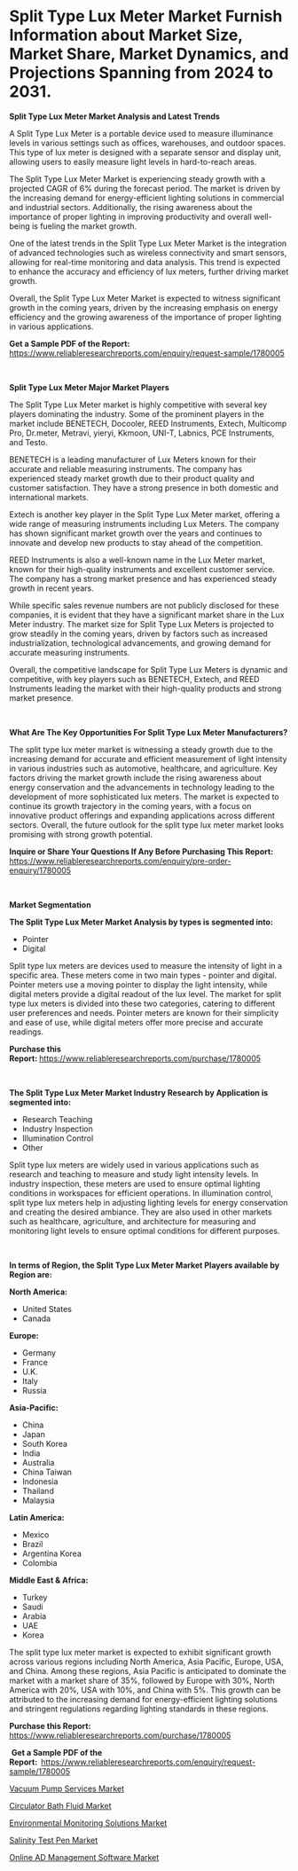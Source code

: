 <p><h1>Split Type Lux Meter Market Furnish Information about Market Size, Market Share, Market Dynamics, and Projections Spanning from 2024 to 2031.</h1></p><p><strong>Split Type Lux Meter Market Analysis and Latest Trends</strong></p>
<p><p>A Split Type Lux Meter is a portable device used to measure illuminance levels in various settings such as offices, warehouses, and outdoor spaces. This type of lux meter is designed with a separate sensor and display unit, allowing users to easily measure light levels in hard-to-reach areas.</p><p>The Split Type Lux Meter Market is experiencing steady growth with a projected CAGR of 6% during the forecast period. The market is driven by the increasing demand for energy-efficient lighting solutions in commercial and industrial sectors. Additionally, the rising awareness about the importance of proper lighting in improving productivity and overall well-being is fueling the market growth.</p><p>One of the latest trends in the Split Type Lux Meter Market is the integration of advanced technologies such as wireless connectivity and smart sensors, allowing for real-time monitoring and data analysis. This trend is expected to enhance the accuracy and efficiency of lux meters, further driving market growth.</p><p>Overall, the Split Type Lux Meter Market is expected to witness significant growth in the coming years, driven by the increasing emphasis on energy efficiency and the growing awareness of the importance of proper lighting in various applications.</p></p>
<p><strong>Get a Sample PDF of the Report:&nbsp;</strong> <a href="https://www.reliableresearchreports.com/enquiry/request-sample/1780005">https://www.reliableresearchreports.com/enquiry/request-sample/1780005</a></p>
<p>&nbsp;</p>
<p><strong>Split Type Lux Meter Major Market Players</strong></p>
<p><p>The Split Type Lux Meter market is highly competitive with several key players dominating the industry. Some of the prominent players in the market include BENETECH, Docooler, REED Instruments, Extech, Multicomp Pro, Dr.meter, Metravi, yieryi, Kkmoon, UNI-T, Labnics, PCE Instruments, and Testo.</p><p>BENETECH is a leading manufacturer of Lux Meters known for their accurate and reliable measuring instruments. The company has experienced steady market growth due to their product quality and customer satisfaction. They have a strong presence in both domestic and international markets.</p><p>Extech is another key player in the Split Type Lux Meter market, offering a wide range of measuring instruments including Lux Meters. The company has shown significant market growth over the years and continues to innovate and develop new products to stay ahead of the competition.</p><p>REED Instruments is also a well-known name in the Lux Meter market, known for their high-quality instruments and excellent customer service. The company has a strong market presence and has experienced steady growth in recent years.</p><p>While specific sales revenue numbers are not publicly disclosed for these companies, it is evident that they have a significant market share in the Lux Meter industry. The market size for Split Type Lux Meters is projected to grow steadily in the coming years, driven by factors such as increased industrialization, technological advancements, and growing demand for accurate measuring instruments.</p><p>Overall, the competitive landscape for Split Type Lux Meters is dynamic and competitive, with key players such as BENETECH, Extech, and REED Instruments leading the market with their high-quality products and strong market presence.</p></p>
<p>&nbsp;</p>
<p><strong>What Are The Key Opportunities For Split Type Lux Meter Manufacturers?</strong></p>
<p><p>The split type lux meter market is witnessing a steady growth due to the increasing demand for accurate and efficient measurement of light intensity in various industries such as automotive, healthcare, and agriculture. Key factors driving the market growth include the rising awareness about energy conservation and the advancements in technology leading to the development of more sophisticated lux meters. The market is expected to continue its growth trajectory in the coming years, with a focus on innovative product offerings and expanding applications across different sectors. Overall, the future outlook for the split type lux meter market looks promising with strong growth potential.</p></p>
<p><strong>Inquire or Share Your Questions If Any Before Purchasing This Report:</strong> <a href="https://www.reliableresearchreports.com/enquiry/pre-order-enquiry/1780005">https://www.reliableresearchreports.com/enquiry/pre-order-enquiry/1780005</a></p>
<p>&nbsp;</p>
<p><strong>Market Segmentation</strong></p>
<p><strong>The Split Type Lux Meter Market Analysis by types is segmented into:</strong></p>
<p><ul><li>Pointer</li><li>Digital</li></ul></p>
<p><p>Split type lux meters are devices used to measure the intensity of light in a specific area. These meters come in two main types - pointer and digital. Pointer meters use a moving pointer to display the light intensity, while digital meters provide a digital readout of the lux level. The market for split type lux meters is divided into these two categories, catering to different user preferences and needs. Pointer meters are known for their simplicity and ease of use, while digital meters offer more precise and accurate readings.</p></p>
<p><strong>Purchase this Report:&nbsp;</strong><a href="https://www.reliableresearchreports.com/purchase/1780005">https://www.reliableresearchreports.com/purchase/1780005</a></p>
<p>&nbsp;</p>
<p><strong>The Split Type Lux Meter Market Industry Research by Application is segmented into:</strong></p>
<p><ul><li>Research Teaching</li><li>Industry Inspection</li><li>Illumination Control</li><li>Other</li></ul></p>
<p><p>Split type lux meters are widely used in various applications such as research and teaching to measure and study light intensity levels. In industry inspection, these meters are used to ensure optimal lighting conditions in workspaces for efficient operations. In illumination control, split type lux meters help in adjusting lighting levels for energy conservation and creating the desired ambiance. They are also used in other markets such as healthcare, agriculture, and architecture for measuring and monitoring light levels to ensure optimal conditions for different purposes.</p></p>
<p>&nbsp;</p>
<p><strong>In terms of Region, the Split Type Lux Meter Market Players available by Region are:</strong></p>
<p>
    <p> <strong> North America: </strong>
        <ul>
            <li>United States</li>
            <li>Canada</li>
        </ul>
        </p> 
    <p> <strong> Europe: </strong>
        <ul>
            <li>Germany</li>
            <li>France</li>
            <li>U.K.</li>
            <li>Italy</li>
            <li>Russia</li>
        </ul>
        </p> 
    <p> <strong> Asia-Pacific: </strong>
        <ul>
            <li>China</li>
            <li>Japan</li>
            <li>South Korea</li>
            <li>India</li>
            <li>Australia</li>
            <li>China Taiwan</li>
            <li>Indonesia</li>
            <li>Thailand</li>
            <li>Malaysia</li>
        </ul>
        </p> 
    <p> <strong> Latin America: </strong>
        <ul>
            <li>Mexico</li>
            <li>Brazil</li>
            <li>Argentina Korea</li>
            <li>Colombia</li>
        </ul>
        </p> 
    <p> <strong> Middle East & Africa: </strong>
        <ul>
            <li>Turkey</li>
            <li>Saudi</li>
            <li>Arabia</li>
            <li>UAE</li>
            <li>Korea</li>
        </ul>
    </p>
    </p>
<p><p>The split type lux meter market is expected to exhibit significant growth across various regions including North America, Asia Pacific, Europe, USA, and China. Among these regions, Asia Pacific is anticipated to dominate the market with a market share of 35%, followed by Europe with 30%, North America with 20%, USA with 10%, and China with 5%. This growth can be attributed to the increasing demand for energy-efficient lighting solutions and stringent regulations regarding lighting standards in these regions.</p></p>
<p><strong>Purchase this Report: </strong><a href="https://www.reliableresearchreports.com/purchase/1780005">https://www.reliableresearchreports.com/purchase/1780005</a></p>
<p>&nbsp;<strong>Get a Sample PDF of the Report:&nbsp;&nbsp;</strong><a href="https://www.reliableresearchreports.com/enquiry/request-sample/1780005">https://www.reliableresearchreports.com/enquiry/request-sample/1780005</a></p>
<p><strong></strong></p>
<p><p><a href="https://medium.com/@williammann19/vacuum-pump-services-market-outlook-industry-overview-and-forecast-2024-to-2031-bd849c3feda7">Vacuum Pump Services Market</a></p><p><a href="https://github.com/moyahfrancoestellec51j635wcx/Market-Research-Report-List-1/blob/main/circulator-bath-fluid-market.md">Circulator Bath Fluid Market</a></p><p><a href="https://medium.com/@williammann19/environmental-monitoring-solutions-market-trends-forecast-and-competitive-analysis-to-2031-561c85a3391a">Environmental Monitoring Solutions Market</a></p><p><a href="https://github.com/suaretopek9/Market-Research-Report-List-1/blob/main/salinity-test-pen-market.md">Salinity Test Pen Market</a></p><p><a href="https://medium.com/@nicholasstewart02/analyzing-online-ad-management-software-market-global-industry-perspective-and-forecast-2024-to-73d1c630d8f4">Online AD Management Software Market</a></p></p>